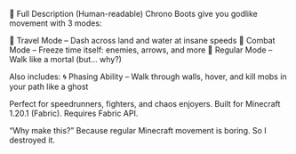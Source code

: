 🧠 Full Description (Human-readable)
Chrono Boots give you godlike movement with 3 modes:

🔸 Travel Mode – Dash across land and water at insane speeds
🔸 Combat Mode – Freeze time itself: enemies, arrows, and more
🔸 Regular Mode – Walk like a mortal (but... why?)

Also includes:
🌀 Phasing Ability – Walk through walls, hover, and kill mobs in your path like a ghost

Perfect for speedrunners, fighters, and chaos enjoyers.
Built for Minecraft 1.20.1 (Fabric). Requires Fabric API.

“Why make this?” Because regular Minecraft movement is boring.
So I destroyed it.

